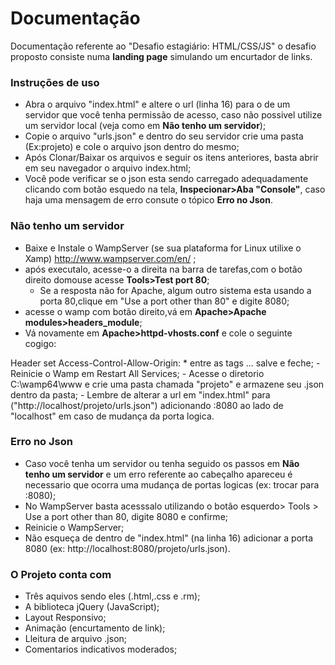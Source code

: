 # Documentação

Documentação referente ao "Desafio estagiário: HTML/CSS/JS" o desafio proposto consiste numa **landing page** simulando um encurtador de links. 

### Instruções de uso

- Abra o arquivo "index.html" e altere o url (linha 16) para o de um servidor que você tenha permissão de acesso, caso não possivel utilize um servidor local (veja como em **Não tenho um servidor**);    
- Copie o arquivo "urls.json" e dentro do seu servidor crie uma pasta (Ex:projeto) e cole o arquivo json dentro do mesmo;
- Após Clonar/Baixar os arquivos e seguir os itens anteriores, basta abrir em seu navegador o arquivo index.html;
- Você pode verificar se o json esta sendo carregado adequadamente clicando com botão esquedo na tela, **Inspecionar>Aba "Console"**, caso haja uma mensagem de erro consute o tópico **Erro no Json**. 

### Não tenho um servidor

- Baixe e Instale o WampServer (se sua plataforma for Linux utilixe o Xamp) http://www.wampserver.com/en/  ;
- após executalo, acesse-o a direita na barra de tarefas,com o botão direito domouse acesse **Tools>Test port 80**;
	- Se a resposta não for Apache, algum outro sistema esta usando a porta 80,clique em "Use a port other than 80" e digite 8080;
- acesse o wamp com botão direito,vá em **Apache>Apache modules>headers_module**;
- Vá novamente em **Apache>httpd-vhosts.conf** e cole o seguinte cogigo:
<IfModule mod_headers.c>
	Header set Access-Control-Allow-Origin: *
</IfModule>
entre as tags <VirtualHost *:80>...</VirtualHost *:80> salve e feche;
- Reinicie o Wamp  em Restart All Services;
- Acesse o diretorio C:\wamp64\www e crie uma pasta chamada "projeto" e armazene seu .json dentro da pasta;
- Lembre de alterar a url em "index.html" para ("http://localhost/projeto/urls.json") adicionando :8080 ao lado de "localhost" em caso de mudança da porta logica.

### Erro no Json

- Caso você tenha um servidor ou tenha seguido os passos em **Não tenho um servidor** e um erro referente ao cabeçalho apareceu é necessario que ocorra uma mudança de portas logicas (ex: trocar para :8080);
- No WampServer basta acesssalo utilizando o botão esquerdo> Tools > Use a port other than 80, digite 8080 e confirme;
- Reinicie o WampServer;
- Não esqueça de dentro de "index.html" (na linha 16) adicionar a porta 8080 (ex: http://localhost:8080/projeto/urls.json).


### O Projeto conta com

- Três aquivos sendo eles (.html,.css e .rm);
- A biblioteca jQuery (JavaScript);
- Layout Responsivo;
- Animação (encurtamento de link);
- Lleitura de arquivo .json;
- Comentarios indicativos moderados;


